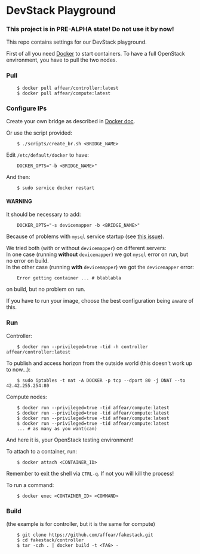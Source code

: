 # DevStack Playground
### This project is in __PRE-ALPHA__ state! Do not use it by now!

This repo contains settings for our DevStack playground.

First of all you need [Docker](https://www.docker.com/) to start containers. 
To have a full OpenStack environment, you have to pull the two nodes.  

### Pull

```
	$ docker pull affear/controller:latest
	$ docker pull affear/compute:latest
```

### Configure IPs
Create your own bridge as described in [Docker doc](https://docs.docker.com/articles/networking/#building-your-own-bridge).

Or use the script provided:

```
	$ ./scripts/create_br.sh <BRIDGE_NAME>
```

Edit `/etc/default/docker` to have:

```
	DOCKER_OPTS="-b <BRIDGE_NAME>"
```

And then:

```
	$ sudo service docker restart
```

#### WARNING
It should be necessary to add:

```
	DOCKER_OPTS="-s devicemapper -b <BRIDGE_NAME>"
```

Because of problems with `mysql` service startup (see [this issue](https://github.com/docker/docker/issues/5430)).

We tried both (with or without `devicemapper`) on different servers:   
In one case (running __without__ `devicemapper`) we got `mysql` error on run, but no error on build.  
In the other case (running __with__ `devicemapper`) we got the `devicemapper` error:

```
	Error getting container ... # blablabla
```

on build, but no problem on run.

If you have to run your image, choose the best configuration being aware of this.

### Run
Controller:

```
	$ docker run --privileged=true -tid -h controller affear/controller:latest
```

To publish and access horizon from the outside world (this doesn't work up to now...):

```
	$ sudo iptables -t nat -A DOCKER -p tcp --dport 80 -j DNAT --to 42.42.255.254:80
```

Compute nodes:

```
	$ docker run --privileged=true -tid affear/compute:latest
	$ docker run --privileged=true -tid affear/compute:latest
	$ docker run --privileged=true -tid affear/compute:latest
	$ docker run --privileged=true -tid affear/compute:latest
	... # as many as you want(can)
```

And here it is, your OpenStack testing environment!

To attach to a container, run:

```
	$ docker attach <CONTAINER_ID>
```

Remember to exit the shell via `CTRL-q`. If not you will kill the process!

To run a command:

```
	$ docker exec <CONTAINER_ID> <COMMAND>
```

### Build
(the example is for controller, but it is the same for compute)

```
	$ git clone https://github.com/affear/fakestack.git
	$ cd fakestack/controller
	$ tar -czh . | docker build -t <TAG> -
```